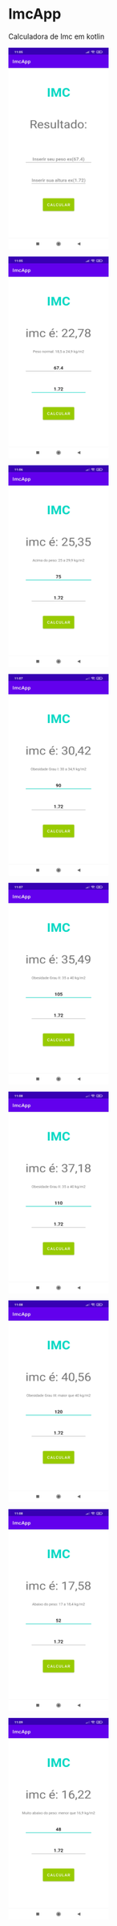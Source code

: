 # ImcApp
Calculadora de Imc em kotlin

<img align="center" width="200" height="400" src="https://github.com/alyssonwolfpoet/ImcApp/blob/main/imgImcApp/Screenshot_2021-09-29-11-05-22-860_com.alysson.imcapp.jpg"><br>

<img align="center" width="200" height="400" src="https://github.com/alyssonwolfpoet/ImcApp/blob/main/imgImcApp/Screenshot_2021-09-29-11-05-41-662_com.alysson.imcapp.jpg"><br>

<img align="center" width="200" height="400" src="https://github.com/alyssonwolfpoet/ImcApp/blob/main/imgImcApp/Screenshot_2021-09-29-11-06-25-201_com.alysson.imcapp.jpg"><br>

<img align="center" width="200" height="400" src="https://github.com/alyssonwolfpoet/ImcApp/blob/main/imgImcApp/Screenshot_2021-09-29-11-07-21-055_com.alysson.imcapp.jpg"><br>

<img align="center" width="200" height="400" src="https://github.com/alyssonwolfpoet/ImcApp/blob/main/imgImcApp/Screenshot_2021-09-29-11-07-53-546_com.alysson.imcapp.jpg"><br>

<img align="center" width="200" height="400" src="https://github.com/alyssonwolfpoet/ImcApp/blob/main/imgImcApp/Screenshot_2021-09-29-11-08-04-965_com.alysson.imcapp.jpg"><br>

<img align="center" width="200" height="400" src="https://github.com/alyssonwolfpoet/ImcApp/blob/main/imgImcApp/Screenshot_2021-09-29-11-08-13-436_com.alysson.imcapp.jpg"><br>

<img align="center" width="200" height="400" src="https://github.com/alyssonwolfpoet/ImcApp/blob/main/imgImcApp/Screenshot_2021-09-29-11-08-42-237_com.alysson.imcapp.jpg"><br>

<img align="center" width="200" height="400" src="https://github.com/alyssonwolfpoet/ImcApp/blob/main/imgImcApp/Screenshot_2021-09-29-11-09-14-714_com.alysson.imcapp.jpg"><br>
